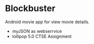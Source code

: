 # Blockbuster

Android movie app for view movie details.

 - myJSON as webserrvice
 - lollipop 5.0
CTSE Assignment
